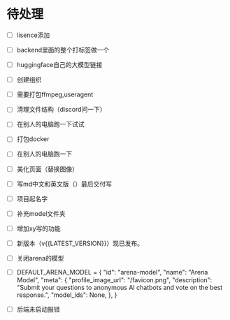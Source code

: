 # 待处理

- [ ] lisence添加
- [ ] backend里面的整个打标签做一个
- [ ] huggingface自己的大模型链接
- [ ] 创建组织
- [ ] 需要打包ffmpeg,useragent
- [ ] 清理文件结构（discord问一下）
- [ ] 在别人的电脑跑一下试试
- [ ] 打包docker
- [ ] 在别人的电脑跑一下
- [ ] 美化页面（替换图像）
- [ ] 写md中文和英文版（）最后交付写
- [ ] 项目起名字



- [ ] 补充model文件夹
- [ ] 增加xy写的功能
- [ ] 新版本（v{{LATEST_VERSION}}）现已发布。
- [ ] 关闭arena的模型
- [ ] DEFAULT_ARENA_MODEL = {
    "id": "arena-model",
    "name": "Arena Model",
    "meta": {
        "profile_image_url": "/favicon.png",
        "description": "Submit your questions to anonymous AI chatbots and vote on the best response.",
        "model_ids": None,
    },
    }
- [ ] 后端未启动报错
